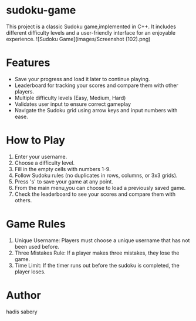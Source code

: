 # sudoku-game
This project is a classic Sudoku game,implemented in C++. It includes different difficulty levels and a user-friendly interface for an enjoyable experience.
![Sudoku Game](images/Screenshot (102).png)
# Features
 * Save your progress and load it later to continue playing.
 * Leaderboard for tracking your scores and compare them with other players. 
 * Multiple difficulty levels (Easy, Medium, Hard)
 * Validates user input to ensure correct gameplay
 * Navigate the Sudoku grid using arrow keys and input numbers with ease.
   
# How to Play
 1. Enter your username.
 2. Choose a difficulty level.
 3. Fill in the empty cells with numbers 1-9.
 4. Follow Sudoku rules (no duplicates in rows, columns, or 3x3 grids).
 5. Press 's' to save your game at any point.
 6. From the main menu,you can choose to load a previously saved game.
 7. Check the leaderboard to see your scores and compare them with others.

# Game Rules
 1. Unique Username: Players must choose a unique username that has not been used before.
 2. Three Mistakes Rule: If a player makes three mistakes, they lose the game.
 3. Time Limit: If the timer runs out before the sudoku is completed, the player loses.
    
# Author
hadis sabery
